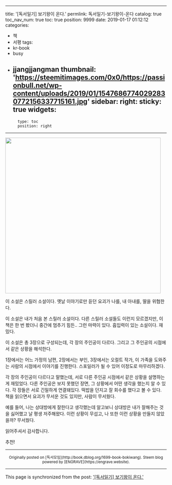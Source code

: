 
---
title: '[독서일기] 보기왕이 온다.'
permlink: 독서일기-보기왕이-온다
catalog: true
toc_nav_num: true
toc: true
position: 9999
date: 2019-01-17 01:12:12
categories:
- 책
- 서평
tags:
- kr-book
- busy
- jjangjjangman
thumbnail: 'https://steemitimages.com/0x0/https://passionbull.net/wp-content/uploads/2019/01/15476867740292830772156337715161.jpg'
sidebar:
    right:
        sticky: true
widgets:
    -
        type: toc
        position: right
---


<p><img class="" src="https://steemitimages.com/0x0/https://passionbull.net/wp-content/uploads/2019/01/15476867740292830772156337715161.jpg" width="485" height="485" /></p>
<p>이 소설은 스릴러 소설이다. 옛날 이야기로만 듣던 요괴가 나를, 내 아내를, 딸을 위협한다.</p>
<p>이 소설은 내가 처음 본 스릴러 소설이다. 다른 스릴러 소설들도 이런지 모르겠지만, 이 책은 한 번 봤더니 중간에 멈추기 힘든.. 그런 마력이 있다. 흡입력이 있는 소설이다. 재밌다.</p>
<p>이 소설은 총 3장으로 구성되는데, 각 장의 주인공이 다르다. 그리고 그 주인공의 시점에서 같은 상황을 해석한다.</p>
<p>1장에서는 어느 가정의 남편, 2장에서는 부인, 3장에서는 오컬트 작가, 이 가족을 도와주는 사람의 시점에서 이야기를 진행한다. 스포일러가 될 수 있어 이정도로 마무리하겠다.</p>
<p>각 장의 주인공이 다르다고 말했는데, 서로 다른 주인공 시점에서 같은 상황을 설명하는게 재밌었다. 다른 주인공은 보지 못했던 장면, 그 상황에서 어떤 생각을 했는지 알 수 있다. 각 장들은 서로 긴밀하게 연결돼있다. 떡밥을 던지고 잘 회수를 했다고 볼 수 있다. 책을 읽으면서 요괴가 무서운 것도 있지만, 사람이 무서웠다.</p>
<p>예를 들어, 나는 상대방에게 잘한다고 생각했는데 알고보니 상대방은 내가 잘해주는 것을 싫어했고 날 평생 저주해왔다. 이런 상황이 무섭고, 나 또한 이런 상황을 만들지 않았을까? 무서웠다.</p>
<p>읽어주셔서 감사합니다.</p>
<p>추천!</p>



***
<center><sup>Originally posted on [독서모임](http://book.dblog.org/1699-book-bokiwang). Steem blog powered by [ENGRAVE](https://engrave.website).</sup></center>

- - -

This page is synchronized from the post: ['[독서일기] 보기왕이 온다.'](https://steempeak.com/@jacobyu/1699-book-bokiwang)
